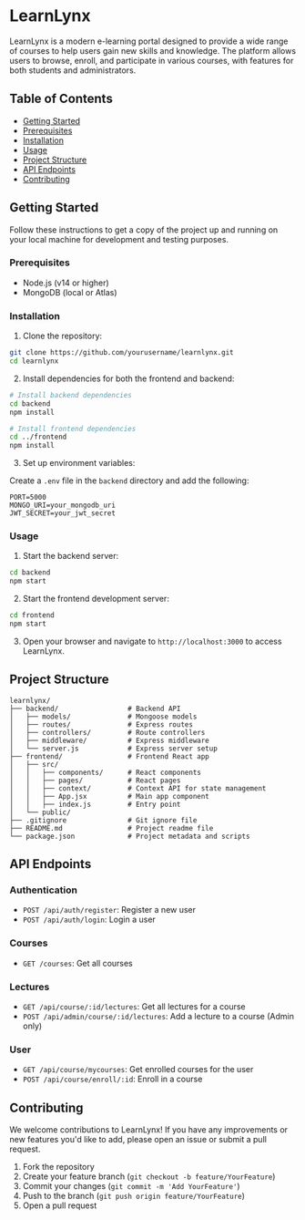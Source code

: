 # LearnLynx

LearnLynx is a modern e-learning portal designed to provide a wide range of courses to help users gain new skills and knowledge. The platform allows users to browse, enroll, and participate in various courses, with features for both students and administrators.

## Table of Contents

- [Getting Started](#getting-started)
- [Prerequisites](#prerequisites)
- [Installation](#installation)
- [Usage](#usage)
- [Project Structure](#project-structure)
- [API Endpoints](#api-endpoints)
- [Contributing](#contributing)

## Getting Started

Follow these instructions to get a copy of the project up and running on your local machine for development and testing purposes.

### Prerequisites

- Node.js (v14 or higher)
- MongoDB (local or Atlas)

### Installation

1. Clone the repository:

```bash
git clone https://github.com/yourusername/learnlynx.git
cd learnlynx
```

2. Install dependencies for both the frontend and backend:

```bash
# Install backend dependencies
cd backend
npm install

# Install frontend dependencies
cd ../frontend
npm install
```

3. Set up environment variables:

Create a `.env` file in the `backend` directory and add the following:

```env
PORT=5000
MONGO_URI=your_mongodb_uri
JWT_SECRET=your_jwt_secret
```

### Usage

1. Start the backend server:

```bash
cd backend
npm start
```

2. Start the frontend development server:

```bash
cd frontend
npm start
```

3. Open your browser and navigate to `http://localhost:3000` to access LearnLynx.

## Project Structure

```
learnlynx/
├── backend/                 # Backend API
│   ├── models/              # Mongoose models
│   ├── routes/              # Express routes
│   ├── controllers/         # Route controllers
│   ├── middleware/          # Express middleware
│   └── server.js            # Express server setup
├── frontend/                # Frontend React app
│   ├── src/
│   │   ├── components/      # React components
│   │   ├── pages/           # React pages
│   │   ├── context/         # Context API for state management
│   │   ├── App.jsx          # Main app component
│   │   ├── index.js         # Entry point
│   └── public/
├── .gitignore               # Git ignore file
├── README.md                # Project readme file
└── package.json             # Project metadata and scripts
```

## API Endpoints

### Authentication

- `POST /api/auth/register`: Register a new user
- `POST /api/auth/login`: Login a user

### Courses

- `GET /courses`: Get all courses

### Lectures

- `GET /api/course/:id/lectures`: Get all lectures for a course
- `POST /api/admin/course/:id/lectures`: Add a lecture to a course (Admin only)

### User

- `GET /api/course/mycourses`: Get enrolled courses for the user
- `POST /api/course/enroll/:id`: Enroll in a course

## Contributing

We welcome contributions to LearnLynx! If you have any improvements or new features you'd like to add, please open an issue or submit a pull request.

1. Fork the repository
2. Create your feature branch (`git checkout -b feature/YourFeature`)
3. Commit your changes (`git commit -m 'Add YourFeature'`)
4. Push to the branch (`git push origin feature/YourFeature`)
5. Open a pull request
